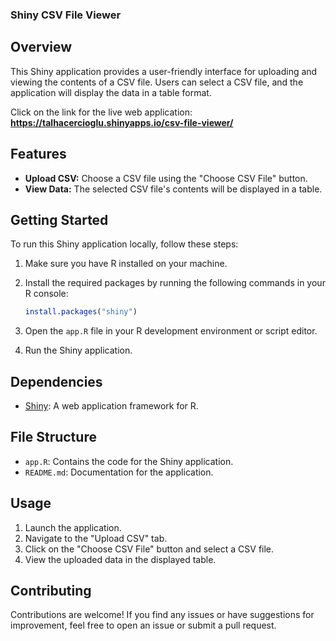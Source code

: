 ### Shiny CSV File Viewer

## Overview
This Shiny application provides a user-friendly interface for uploading and viewing the contents of a CSV file. Users can select a CSV file, and the application will display the data in a table format.

Click on the link for the live web application:
**https://talhacercioglu.shinyapps.io/csv-file-viewer/**

## Features
- **Upload CSV:** Choose a CSV file using the "Choose CSV File" button.
- **View Data:** The selected CSV file's contents will be displayed in a table.

## Getting Started
To run this Shiny application locally, follow these steps:

1. Make sure you have R installed on your machine.
2. Install the required packages by running the following commands in your R console:

   ```R
   install.packages("shiny")
   ```

3. Open the `app.R` file in your R development environment or script editor.

4. Run the Shiny application.

## Dependencies
- [Shiny](https://shiny.rstudio.com/): A web application framework for R.

## File Structure
- `app.R`: Contains the code for the Shiny application.
- `README.md`: Documentation for the application.

## Usage
1. Launch the application.
2. Navigate to the "Upload CSV" tab.
3. Click on the "Choose CSV File" button and select a CSV file.
4. View the uploaded data in the displayed table.

## Contributing
Contributions are welcome! If you find any issues or have suggestions for improvement, feel free to open an issue or submit a pull request.